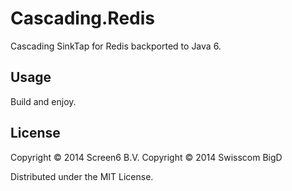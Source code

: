 # Cascading.Redis

Cascading SinkTap for Redis backported to Java 6.

## Usage

Build and enjoy.

## License

Copyright © 2014 Screen6 B.V.
Copyright © 2014 Swisscom BigD

Distributed under the MIT License.
